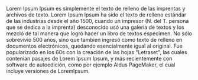 Lorem Ipsum Ipsum es simplemente el texto de relleno de las imprentas y archivos de texto. Lorem Ipsum Ipsum ha sido el texto de relleno estándar 
de las industrias desde el año 1500, cuando un impresor (N. del T. persona que se dedica a la imprenta) desconocido usó una galería de 
textos y los mezcló de tal manera que logró hacer un libro de textos especimen. No sólo sobrevivió 500 años, sino que tambien ingresó 
como texto de relleno en documentos electrónicos, quedando esencialmente igual al original. Fue popularizado en los 60s con la creación 
de las hojas "Letraset", las cuales contenian pasajes de Lorem Ipsum Ipsum, y más recientemente con software de autoedición, como por ejemplo 
Aldus PageMaker, el cual incluye versiones de LoremIpsum.
